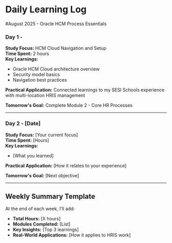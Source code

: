 # Daily Learning Log

#August 2025 - Oracle HCM Process Essentials

### Day 1 - 
**Study Focus:** HCM Cloud Navigation and Setup  
**Time Spent:** 2 hours  
**Key Learnings:**
- Oracle HCM Cloud architecture overview
- Security model basics
- Navigation best practices

**Practical Application:**
Connected learnings to my SESI Schools experience with multi-location HRIS management

**Tomorrow's Goal:** Complete Module 2 - Core HR Processes

---

### Day 2 - [Date]
**Study Focus:** [Your current focus]  
**Time Spent:** [Hours]  
**Key Learnings:**
- [What you learned]

**Practical Application:**
[How it relates to your experience]

**Tomorrow's Goal:** [Next objective]

---

## Weekly Summary Template
At the end of each week, I'll add:
- **Total Hours:** [X hours]
- **Modules Completed:** [List]
- **Key Insights:** [Top 3 learnings]
- **Real-World Applications:** [How it applies to HRIS work]
